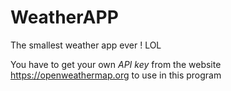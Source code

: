 # WeatherAPP
The smallest weather app ever ! LOL

You have to get your own *API key* from the website https://openweathermap.org
to use in this program
